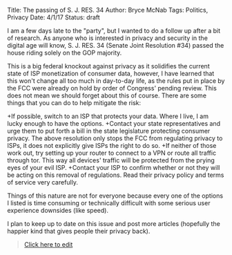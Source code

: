 Title: The passing of S. J. RES. 34
Author: Bryce McNab
Tags: Politics, Privacy
Date: 4/1/17
Status: draft

I am a few days late to the "party", but I wanted to do a follow up after a bit of research. As anyone who is interested in privacy and security in the digital age will know, S. J. RES. 34 (Senate Joint Resolution #34) passed the house riding solely on the GOP majority. 

This is a big federal knockout against privacy as it solidifies the current state of ISP monetization of consumer data, however, I have learned that this won't change all too much in day-to-day life, as the rules put in place by the FCC were already on hold by order of Congress' pending review. This does not mean we should forget about this of course. There are some things that you can do to help mitigate the risk:

+If possible, switch to an ISP that protects your data. Where I live, I am lucky enough to have the options.
+Contact your state representatives and urge them to put forth a bill in the state legislature protecting consumer privacy. The above resolution only stops the FCC from regulating privacy to ISPs, it does not explicitly give ISPs the right to do so.
+If neither of those work out, try setting up your router to connect to a VPN or route all traffic through tor. This way all devices' traffic will be protected from the prying eyes of your evil ISP.
+Contact your ISP to confirm whether or not they will be acting on this removal of regulations. Read their privacy policy and terms of service very carefully.

Things of this nature are not for everyone because every one of the options I listed is time consuming or technically difficult with some serious user experience downsides (like speed).

I plan to keep up to date on this issue and post more articles (hopefully the happier kind that gives people their privacy back).
>[Click here to edit](https://github.com/betsythefc/blog.imnotat.work/tree/master/Security/the-passing-of-S-J-RES-34.md)
